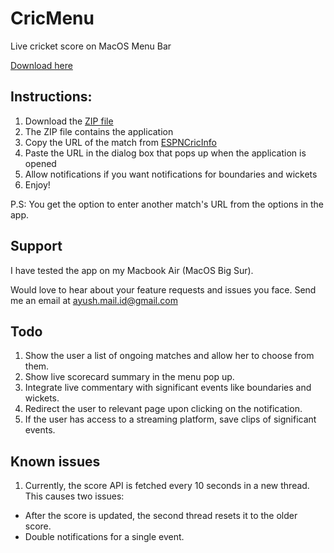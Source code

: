 # CricMenu
Live cricket score on MacOS Menu Bar

[Download here](https://github.com/ayushpoddar/cricmenu/releases/download/1.0.0/CricMenu.zip)

## Instructions:

1. Download the [ZIP file](https://github.com/ayushpoddar/cricmenu/releases/download/1.0.0/CricMenu.zip)
2. The ZIP file contains the application
3. Copy the URL of the match from [ESPNCricInfo](https://www.espncricinfo.com/)
4. Paste the URL in the dialog box that pops up when the application is opened
5. Allow notifications if you want notifications for boundaries and wickets
6. Enjoy!

P.S: You get the option to enter another match's URL from the options in the app.

## Support
I have tested the app on my Macbook Air (MacOS Big Sur).

Would love to hear about your feature requests and issues you face. Send me an email at [ayush.mail.id@gmail.com](mailto:ayush.mail.id@gmail.com)

## Todo

1. Show the user a list of ongoing matches and allow her to choose from them.
2. Show live scorecard summary in the menu pop up.
3. Integrate live commentary with significant events like boundaries and wickets.
4. Redirect the user to relevant page upon clicking on the notification.
5. If the user has access to a streaming platform, save clips of significant events.

## Known issues

1. Currently, the score API is fetched every 10 seconds in a new thread. This causes two issues:
  - After the score is updated, the second thread resets it to the older score.
  - Double notifications for a single event.
